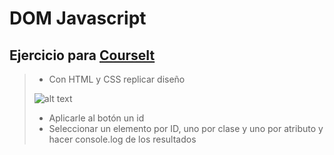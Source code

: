 # DOM Javascript

Ejercicio para [CourseIt](https://courseit.io/) 
---
>* Con HTML y CSS replicar diseño 
>
> ![alt text](https://courseit-statics.nyc3.digitaloceanspaces.com/contenido/online/javascript/img/clase12.png)
>* Aplicarle al botón un id
>* Seleccionar un elemento por ID, uno por clase y uno por atributo y hacer console.log de los resultados
